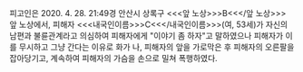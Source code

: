 피고인은 2020. 4. 28. 21:49경 안산시 상록구 <<<앞 노상>>>B<<</앞 노상>>> 앞 노상에서, 피해자 <<<내국인이름>>>C<<</내국인이름>>>(여, 53세)가 자신의 남편과 불륜관계라고 의심하여 피해자에게 "이야기 좀 하자"고 말하였으나 피해자가 이를 무시하고 그냥 간다는 이유로 화가 나, 피해자의 앞을 가로막은 후 피해자의 오른팔을 잡아당기고, 계속하여 피해자의 가슴을 손으로 밀쳐 폭행하였다.
